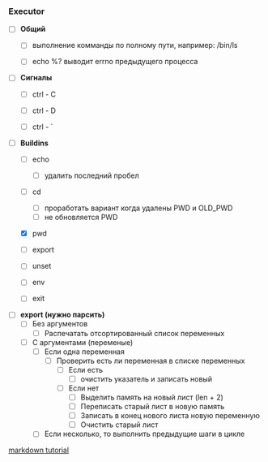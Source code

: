 ### Executor

- [ ] **Общий**
    - [ ] выполнение комманды по полному пути, например: /bin/ls
    - [ ] echo %? выводит errno предыдущего процесса


- [ ] **Сигналы**
    - [ ] ctrl - C
    - [ ] ctrl - D
    - [ ] ctrl - \`


- [ ] **Buildins**
    - [ ] echo
        - [ ] удалить последний пробел
    - [ ] cd
        - [ ] проработать вариант когда удалены PWD и OLD_PWD
        - [ ] не обновляется PWD
    - [x] pwd
    - [ ] export
    - [ ] unset
    - [ ] env
    - [ ] exit


- [ ] **export (нужно парсить)**
    - [ ] Без аргументов
        - [ ] Распечатать отсортированный список переменных
    - [ ] С аргументами (переменые)
        - [ ] Если одна переменная
            - [ ] Проверить есть ли переменная в списке переменных
                - [ ] Если есть
                    - [ ] очистить указатель и записать новый
                - [ ] Если нет
                    - [ ] Выделить память на новый лист (len + 2)
                    - [ ] Переписать старый лист в новую память
                    - [ ] Записать в конец нового листа новую переменную
                    - [ ] Очистить старый лист
        - [ ] Если несколько, то выполнить предыдущие шаги в цикле

[markdown tutorial](https://guides.github.com/features/mastering-markdown/#GitHub-flavored-markdown)
